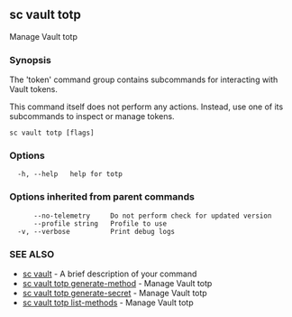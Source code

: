 ## sc vault totp

Manage Vault totp

### Synopsis

The 'token' command group contains subcommands for interacting with Vault tokens.

This command itself does not perform any actions. Instead, use one of its subcommands
to inspect or manage tokens.

```
sc vault totp [flags]
```

### Options

```
  -h, --help   help for totp
```

### Options inherited from parent commands

```
      --no-telemetry     Do not perform check for updated version
      --profile string   Profile to use
  -v, --verbose          Print debug logs
```

### SEE ALSO

* [sc vault](sc_vault.md)	 - A brief description of your command
* [sc vault totp generate-method](sc_vault_totp_generate-method.md)	 - Manage Vault totp
* [sc vault totp generate-secret](sc_vault_totp_generate-secret.md)	 - Manage Vault totp
* [sc vault totp list-methods](sc_vault_totp_list-methods.md)	 - Manage Vault totp


